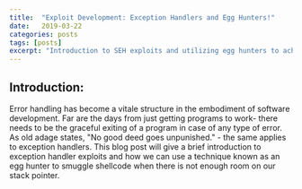 ```yaml
---
title:  "Exploit Development: Exception Handlers and Egg Hunters!"
date:   2019-03-22
categories: posts
tags: [posts]
excerpt: "Introduction to SEH exploits and utilizing egg hunters to achieve code execution."
---
```

Introduction:
---
Error handling has become a vitale structure in the embodiment of software development. Far are the days from just getting programs
to work- there needs to be the graceful exiting of a program in case of any type of error. As old adage states, "No good deed goes 
unpunished." - the same applies to exception handlers. This blog post will give a brief introduction to exception handler exploits 
and how we can use a technique known as an egg hunter to smuggle shellcode when there is not enough room on our stack pointer.
